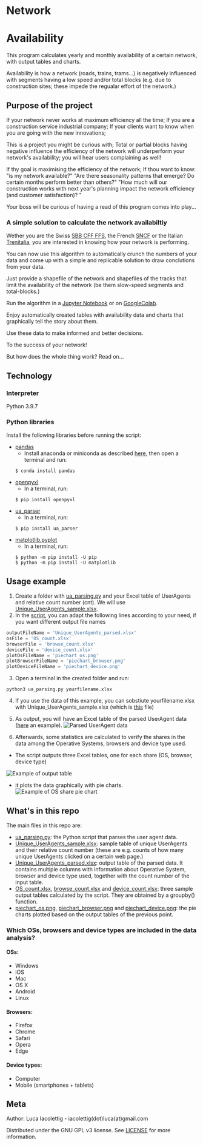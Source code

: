 # Network
# Availability
This program calculates yearly and monthly availability of a certain network, with output tables and charts. 

Availability is how a network (roads, trains, trams...) is negatively influenced with segments having a low speed and/or total blocks (e.g. due to construction sites; these impede the regualar effort of the network.)

## Purpose of the project
If your network never works at maximum efficiency all the time;
If you are a construction service industrial company;
If your clients want to know when you are going with the new innovations;

This is a project you might be curious with;
Total or partial blocks having negative influence the efficiency of the network will underperform your network's availability; 
you will hear users complaining as well!

If thy goal is maximising the efficiency of the network;
If thou want to know: "is my network available?"
"Are there seasonality patterns that emerge? Do certain months perform better than others?"
"How much will our construction works with next year's planning impact the network efficiency (and customer satisfaction)? "


Your boss will be curious of having a read of this program comes into play...

### A simple solution to calculate the network availabiltiy
Wether you are the Swiss [SBB CFF FFS](https://company.sbb.ch/en/home.html), the French [SNCF](https://www.sncf.com/en) or the Italian [Trenitalia](https://www.trenitalia.com/en.html), you are interested in knowing how your network is performing.

You can now use this algorithm to automatically crunch the numbers of your data and come up with a simple and replicable solution to draw conclutions from your data.

Just provide a shapefile of the network and shapefiles of the tracks that limit the availability of the network (be them slow-speed segments and total-blocks.)

Run the algorithm in a [Jupyter Notebook](https://jupyter.org/) or on [GoogleColab](https://colab.research.google.com/).

Enjoy automatically created tables with availability data and charts that graphically tell the story about them.

Use these data to make informed and better decisions.

To the success of your network!

But how does the whole thing work? Read on...


## Technology
### Interpreter
Python 3.9.7

### Python libraries
Install the following libraries before running the script:
* [pandas](https://pandas.pydata.org/)
  * Install anaconda or miniconda as described [here](https://pandas.pydata.org/pandas-docs/stable/getting_started/install.html), then open a terminal and run:
  ```
  $ conda install pandas
  ```
* [openpyxl](https://openpyxl.readthedocs.io/en/stable/)
  * In a terminal, run:
  ```
  $ pip install openpyxl
  ```
* [ua_parser](https://github.com/ua-parser/uap-python)
  * In a terminal, run:
  ```
  $ pip install ua_parser
  ```
* [matplotlib.pyplot](https://matplotlib.org/stable/api/_as_gen/matplotlib.pyplot.html)
  * In a terminal, run:
  ```
  $ python -m pip install -U pip
  $ python -m pip install -U matplotlib 
  ```

## Usage example
1. Create a folder with [ua_parsing.py](https://github.com/lucalevi/User-agent-parser/blob/main/ua_parsing.py) and your Excel table of UserAgents and relative count number (cnt). We will use [Unique_UserAgents_sample.xlsx](https://github.com/lucalevi/user-agent-parser/blob/main/sample_data/Unique_UserAgents_sample.xlsx).
2. In the [script](https://github.com/lucalevi/User-agent-parser/blob/main/ua_parsing.py), you can adapt the following lines according to your need, if you want different output file names 
```python
outputFileName = 'Unique_UserAgents_parsed.xlsx'
osFile = 'OS_count.xlsx'
browserFile = 'browse_count.xlsx'
deviceFile = 'device_count.xlsx'
plotOsFileName = 'piechart_os.png'
plotBrowserFileName = 'piechart_browser.png'
plotDeviceFileName = 'piechart_device.png'
```
3. Open a terminal in the created folder and run:
```
python3 ua_parsing.py yourfilename.xlsx
```
4. If you use the data of this example, you can sobstiute yourfilename.xlsx with Unique_UserAgents_sample.xlsx (which is [this](https://github.com/lucalevi/user-agent-parser/blob/main/sample_data/Unique_UserAgents_sample.xlsx) file)
5. As output, you will have an Excel table of the parsed UserAgent data ([here](https://github.com/lucalevi/user-agent-parser/blob/main/results/Unique_UserAgents_parsed.xlsx) an example).
![Parsed UserAgent data](https://github.com/lucalevi/user-agent-parser/blob/main/sample_img/Unique_UserAgents_parsed.png "Parsed UserAgent data")

6. Afterwards, some statistics are calculated to verify the shares in the data among the Operative Systems, browsers and device type used. 
 * The script outputs three Excel tables, one for each share (OS, browser, device type)
  
 ![Example of output table](https://github.com/lucalevi/user-agent-parser/blob/main/sample_img/OS_count.png "Example of OS output table")
 * it plots the data graphically with pie charts.
 ![Example of OS share pie chart](https://github.com/lucalevi/user-agent-parser/blob/main/results/shares_img/piechart_os.png "Example of OS share pie chart")


## What's in this repo
The main files in this repo are:
* [ua_parsing.py](https://github.com/lucalevi/User-agent-parser/blob/main/ua_parsing.py): the Python script that parses the user agent data.
* [Unique_UserAgents_sample.xlsx](https://github.com/lucalevi/user-agent-parser/blob/main/sample_data/Unique_UserAgents_sample.xlsx): sample table of unique UserAgents and their relative count number (these are e.g. counts of how many unique UserAgents clicked on a certain web page.)
* [Unique_UserAgents_parsed.xlsx](https://github.com/lucalevi/user-agent-parser/blob/main/results/Unique_UserAgents_parsed.xlsx): output table of the parsed data. It contains multiple columns with information about Operative System, browser and device type used, together with the count number of the input table.
* [OS_count.xlsx](https://github.com/lucalevi/user-agent-parser/blob/main/results/shares_tables/OS_count.xlsx), [browse_count.xlsx](https://github.com/lucalevi/user-agent-parser/blob/main/results/shares_tables/browse_count.xlsx) and [device_count.xlsx](https://github.com/lucalevi/user-agent-parser/blob/main/results/shares_tables/device_count.xlsx): three sample output tables calculated by the script. They are obtained by a groupby() function.
* [piechart_os.png](https://github.com/lucalevi/user-agent-parser/blob/main/results/shares_img/piechart_os.png), [piechart_browser.png](https://github.com/lucalevi/user-agent-parser/blob/main/results/shares_img/piechart_browser.png) and [piechart_device.png](https://github.com/lucalevi/user-agent-parser/blob/main/results/shares_img/piechart_device.png): the pie charts plotted based on the output tables of the previous point.


### Which OSs, browsers and device types are included in the data analysis?

#### OSs: 
* Windows
* iOS
* Mac
* OS X
* Android
* Linux

#### Browsers: 
* Firefox
* Chrome
* Safari
* Opera
* Edge

#### Device types:
* Computer
* Mobile (smartphones + tablets)



## Meta

Author: Luca Iacolettig - iacolettig(dot)luca(at)gmail.com

Distributed under the GNU GPL v3 license. See [LICENSE](..User-agent-parser/LICENSE) for more information.
